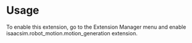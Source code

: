 # Usage

To enable this extension, go to the Extension Manager menu and enable isaacsim.robot_motion.motion_generation extension.

